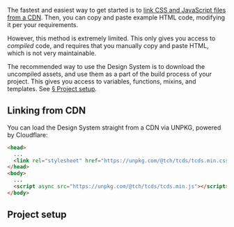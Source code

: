 The fastest and easiest way to get started is to [link CSS and JavaScript files from a CDN](#linking-from-cdn). Then, you can copy and paste example HTML code, modifying it per your requirements.

However, this method is extremely limited. This only gives you access to *compiled* code, and requires that you manually copy and paste HTML, which is not very maintainable.

The recommended way to use the Design System is to download the uncompiled assets, and use them as a part of the build process of your project. This gives you access to variables, functions, mixins, and templates. See [&sect; Project setup](#project-setup).

## Linking from CDN

You can load the Design System straight from a CDN via UNPKG, powered by Cloudflare:

```html
<head>
  ...
  <link rel="stylesheet" href="https://unpkg.com/@tch/tcds/tcds.min.css">
</head>
<body>
  ...
  <script async src="https://unpkg.com/@tch/tcds/tcds.min.js"></script>
</body>
```

## Project setup

<!--twig
  {{ include("@tcds/components/message/message.html.twig", {
    content: "<b>Coming soon.</b> Check back later for a step-by-step guide on how to install the Design System along with the build process of the rest of your project's assets.",
  }) }}
twig-->